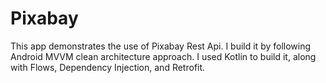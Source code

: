# Pixabay

This app demonstrates the use of Pixabay Rest Api. I build it by following Android MVVM clean architecture approach. I used Kotlin to build it, along with Flows, Dependency Injection, and Retrofit.
